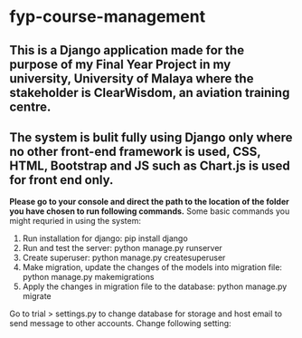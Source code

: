 # fyp-course-management
## This is a Django application made for the purpose of my Final Year Project in my university, University of Malaya where the stakeholder is ClearWisdom, an aviation training centre.

## The system is bulit fully using Django only where no other front-end framework is used, CSS, HTML, Bootstrap and JS such as Chart.js is used for front end only. 

**Please go to your console and direct the path to the location of the folder you have chosen to run following commands.**
Some basic commands you might requried in using the system:
1. Run installation for django: pip install django
2. Run and test the server: python manage.py runserver
3. Create superuser: python manage.py createsuperuser
4. Make migration, update the changes of the models into migration file: python manage.py makemigrations
5. Apply the changes in migration file to the database: python manage.py migrate

Go to trial > settings.py to change database for storage and host email to send message to other accounts.
Change following setting:
